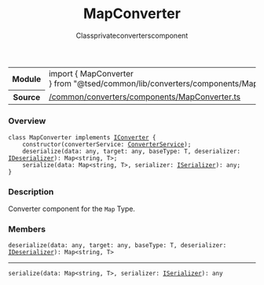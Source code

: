 
<header class="symbol-info-header"><h1 id="mapconverter">MapConverter</h1><label class="symbol-info-type-label class">Class</label><label class="api-type-label private" title="private">private</label><label class="api-type-label converters" title="converters">converters</label><label class="api-type-label component" title="component">component</label></header>
<!-- summary -->
<section class="symbol-info"><table class="is-full-width"><tbody><tr><th>Module</th><td><div class="lang-typescript"><span class="token keyword">import</span> { MapConverter }&nbsp;<span class="token keyword">from</span>&nbsp;<span class="token string">"@tsed/common/lib/converters/components/MapConverter"</span></div></td></tr><tr><th>Source</th><td><a href="https://github.com/Romakita/ts-express-decorators/blob/v4.13.2/src//common/converters/components/MapConverter.ts#L0-L0">/common/converters/components/MapConverter.ts</a></td></tr></tbody></table></section>
<!-- overview -->


### Overview


<pre><code class="typescript-lang "><span class="token keyword">class</span> MapConverter <span class="token keyword">implements</span> <a href="#api/common/converters/iconverter"><span class="token">IConverter</span></a> <span class="token punctuation">{</span>
    <span class="token keyword">constructor</span><span class="token punctuation">(</span>converterService<span class="token punctuation">:</span> <a href="#api/common/converters/converterservice"><span class="token">ConverterService</span></a><span class="token punctuation">)</span><span class="token punctuation">;</span>
    deserialize<T><span class="token punctuation">(</span>data<span class="token punctuation">:</span> <span class="token keyword">any</span><span class="token punctuation">,</span> target<span class="token punctuation">:</span> <span class="token keyword">any</span><span class="token punctuation">,</span> baseType<span class="token punctuation">:</span> T<span class="token punctuation">,</span> deserializer<span class="token punctuation">:</span> <a href="#api/common/converters/ideserializer"><span class="token">IDeserializer</span></a><span class="token punctuation">)</span><span class="token punctuation">:</span> Map<<span class="token keyword">string</span><span class="token punctuation">,</span> T><span class="token punctuation">;</span>
    serialize<T><span class="token punctuation">(</span>data<span class="token punctuation">:</span> Map<<span class="token keyword">string</span><span class="token punctuation">,</span> T><span class="token punctuation">,</span> serializer<span class="token punctuation">:</span> <a href="#api/common/converters/iserializer"><span class="token">ISerializer</span></a><span class="token punctuation">)</span><span class="token punctuation">:</span> <span class="token keyword">any</span><span class="token punctuation">;</span>
<span class="token punctuation">}</span></code></pre>


<!-- Parameters -->

<!-- Description -->


### Description

Converter component for the `Map` Type.

<!-- Members -->







### Members



<div class="method-overview">
<pre><code class="typescript-lang ">deserialize<T><span class="token punctuation">(</span>data<span class="token punctuation">:</span> <span class="token keyword">any</span><span class="token punctuation">,</span> target<span class="token punctuation">:</span> <span class="token keyword">any</span><span class="token punctuation">,</span> baseType<span class="token punctuation">:</span> T<span class="token punctuation">,</span> deserializer<span class="token punctuation">:</span> <a href="#api/common/converters/ideserializer"><span class="token">IDeserializer</span></a><span class="token punctuation">)</span><span class="token punctuation">:</span> Map<<span class="token keyword">string</span><span class="token punctuation">,</span> T></code></pre>
</div>




<hr/>



<div class="method-overview">
<pre><code class="typescript-lang ">serialize<T><span class="token punctuation">(</span>data<span class="token punctuation">:</span> Map<<span class="token keyword">string</span><span class="token punctuation">,</span> T><span class="token punctuation">,</span> serializer<span class="token punctuation">:</span> <a href="#api/common/converters/iserializer"><span class="token">ISerializer</span></a><span class="token punctuation">)</span><span class="token punctuation">:</span> <span class="token keyword">any</span></code></pre>
</div>








